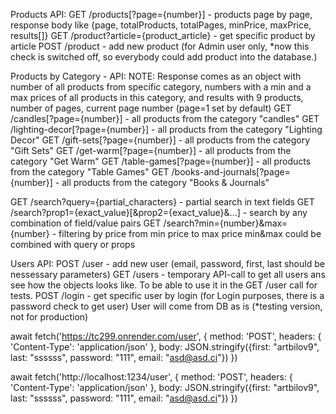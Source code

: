 Products API:
GET /products[?page={number}] - products page by page, response body like {page, totalProducts, totalPages, minPrice, maxPrice, results[]}
GET /product?article={product_article} - get specific product by article
POST /product - add new product (for Admin user only, *now this check is switched off, so everybody could add product into the database.)

Products by Category - API:
NOTE: Response comes as an object with number of all products from specific category, numbers with a min and a max prices of all products in this category, and results with 9 products, number of pages, current page number (page=1 set by default) 
GET /candles[?page={number}] - all products from the category "candles"
GET /lighting-decor[?page={number}] - all products from the category "Lighting Decor"
GET /gift-sets[?page={number}] - all products from the category "Gift Sets"
GET /get-warm[?page={number}] - all products from the category "Get Warm"
GET /table-games[?page={number}] - all products from the category "Table Games"
GET /books-and-journals[?page={number}] - all products from the category "Books & Journals"


GET /search?query={partial_characters} - partial search in text fields
GET /search?prop1={exact_value}[&prop2={exact_value}&...] - search by any combination of field/value pairs
GET /search?min={number}&max={number} - filtering by price from min price to max price
  min&max could be combined with query or props

Users API:
POST /user - add new user (email, password, first, last should be nessessary parameters)
GET /users - temporary API-call to get all users ans see how the objects looks like. To be able to use it in the GET /user call for tests.
POST /login - get specific user by login (for Login purposes, there is a password check to get user) User will come from DB as is (*testing version, not for production)



await fetch('https://tc299.onrender.com/user', {
  method: 'POST',
  headers: {
    'Content-Type': 'application/json'
  },
  body: JSON.stringify({first: "artbilov9", last: "ssssss", password: "111", email: "asd@asd.ci"})
})


await fetch('http://localhost:1234/user', {
  method: 'POST',
  headers: {
    'Content-Type': 'application/json'
  },
  body: JSON.stringify({first: "artbilov9", last: "ssssss", password: "111", email: "asd@asd.ci"})
})




